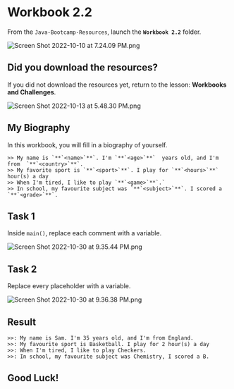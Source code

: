 # Workbook 2.2

From the `Java-Bootcamp-Resources`, launch the **`Workbook 2.2`** folder.

![Screen Shot 2022-10-10 at 7.24.09 PM.png](https://firebasestorage.googleapis.com/v0/b/learnthepart-75aed.appspot.com/o/images%2F5f9c0a5c-5f84-4830-9803-72e9466da91c?alt=media&token=0263276a-b101-4520-a448-8f2f47ae52cb)

## Did you download the resources?

If you did not download the resources yet, return to the lesson: **Workbooks and Challenges**.

![Screen Shot 2022-10-13 at 5.48.30 PM.png](https://firebasestorage.googleapis.com/v0/b/learnthepart-75aed.appspot.com/o/images%2Ff7cf2384-5c13-44e4-8164-5e529ae08bef?alt=media&token=3e173832-8043-4e0d-beed-66ec495db268)


## My Biography

In this workbook, you will fill in a biography of yourself.
```
>> My name is `**`<name>`**`. I'm `**`<age>`**`  years old, and I'm from  `**`<country>`**`.
>> My favorite sport is `**`<sport>`**`. I play for `**`<hours>`**` hour(s) a day
>> When I'm tired, I like to play `**`<game>`**`.`
>> In school, my favourite subject was `**`<subject>`**`. I scored a `**`<grade>`**`.
```
## **Task 1**

Inside `main()`, replace each comment with a variable.

![Screen Shot 2022-10-30 at 9.35.44 PM.png](https://firebasestorage.googleapis.com/v0/b/learnthepart-75aed.appspot.com/o/images%2Ff25fa83a-0097-4fe0-b827-a3cc3e52408d?alt=media&token=32d28501-b47d-4dd2-a394-fedbd62bd33d)

## Task 2

Replace every placeholder with a variable.

![Screen Shot 2022-10-30 at 9.36.38 PM.png](https://firebasestorage.googleapis.com/v0/b/learnthepart-75aed.appspot.com/o/images%2F9636c08f-1977-454d-a927-200d1d8ed82d?alt=media&token=cbd4b7ef-47a7-4489-8ac0-fdf92f05dcce)

## Result

```
>>: My name is Sam. I'm 35 years old, and I'm from England.
>>: My favourite sport is Basketball. I play for 2 hour(s) a day
>>: When I'm tired, I like to play Checkers.
>>: In school, my favourite subject was Chemistry, I scored a B.
```

## Good Luck!
